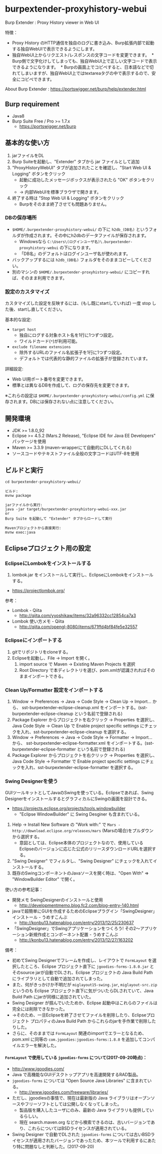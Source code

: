 # burpextender-proxyhistory-webui

Burp Extender : Proxy History viewer in Web UI

特徴：

* Proxy History のHTTP通信を独自のログに書き込み、Burp拡張内部で起動する独自WebUIで表示できるようにします。
* 独自WebUI上からリクエスト/レスポンスの文字コードを変更できます。
  * Burp側で文字化けしてしまっても、独自WebUI上で正しい文字コードで表示できるようになります。
  * Burpの画面上でコピペすると、日本語などで切れてしまいますが、独自WebUI上ではtextareaタグの中で表示するので、安全にコピペできます。

About Burp Extender : https://portswigger.net/burp/help/extender.html

## Burp requirement

* Java8
* Burp Suite Free / Pro >= 1.7.x
  * https://portswigger.net/burp

## 基本的な使い方

1. jarファイルをDL
2. Burp Suiteを起動し、"Extender" タブから jar ファイルとして追加
3. "ProxyHistoryWebUI" タブが追加されたことを確認し、"Start Web UI & Logging" ボタンをクリック
   - 起動に成功したメッセージボックスが表示されたら "OK" ボタンをクリック
   - → 内部WebUIを標準ブラウザで開きます。
4. 終了する時は "Stop Web UI & Logging" ボタンをクリック
   - Burpをそのまま終了させても問題ありません。

### DBの保存場所

-  `$HOME/.burpextender-proxyhistory-webui/` の下に `h2db_(DB名)` というフォルダが作成されます。その中にh2dbのデータファイルが保存されます。
   - Windowsなら `C:\Users\(ログインユーザ名)\.burpextender-proxyhistory-webui` の下になります。
   - 「DB名」のデフォルトはログインユーザ名が使われます。
- バックアップするには `h2db_(DB名)` フォルダをそのままコピーしてください。
- 別のマシンの `$HOME/.burpextender-proxyhistory-webui/` にコピーすれば、そのまま利用できます。

### 設定のカスタマイズ

カスタマイズした設定を反映するには、(もし既にstartしていれば) 一度 stop した後、startし直してください。

基本的な設定:

- `target host`
  - 独自にログする対象ホスト名を1行に1つずつ設定。
  - ワイルドカード(`*`)が利用可能。
- `exclude filename extensions`
  - 除外するURLのファイル名拡張子を1行に1つずつ設定。
  - デフォルトでは代表的な静的ファイルの拡張子が登録されています。

詳細設定:

- Web UI用ポート番号を変更できます。
- 標準とは異なるDBを作成して、ログの保存先を変更できます。

※これらの設定は `$HOME/.burpextender-proxyhistory-webui/config.yml` に保存されます。DBには保存されない点に注意してください。

## 開発環境

* JDK >= 1.8.0_92
* Eclipse >= 4.5.2 (Mars.2 Release), "Eclipse IDE for Java EE Developers" パッケージを使用
* Maven >= 3.3.9 (maven-wrapperにて自動的にDLしてくれる)
* ソースコードやテキストファイル全般の文字コードはUTF-8を使用

## ビルドと実行

```
cd burpextender-proxyhistory-webui/

ビルド:
mvnw package

jarファイルから実行:
java -jar target/burpextender-proxyhistory-webui-xxx.jar
or
Burp Suite を起動して "Extender" タブからロードして実行

Mavenプロジェクトから直接実行:
mvnw exec:java
```

## Eclipseプロジェクト用の設定

### EclipseにLombokをインストールする

1. lombok.jar をインストールして実行し、EclipseにLombokをインストールする。
  * https://projectlombok.org/

参考：

* Lombok - Qiita
  * http://qiita.com/yyoshikaw/items/32a96332cc12854ca7a3
* Lombok 使い方メモ - Qiita
  * http://qiita.com/opengl-8080/items/671ffd4bf84fe5e32557

### Eclipseにインポートする

1. gitでリポジトリをcloneする。
2. Eclipseを起動し、File -> Import を開く。
   1. import source で Maven -> Existing Maven Projects を選択
   2. Root Directory で本ディレクトリを選び、pom.xmlが認識されればそのままインポートできる。

### Clean Up/Formatter 設定をインポートする

1. Window -> Preferences -> Java -> Code Style -> Clean Up -> Import... から、 sst-burpextender-eclipse-cleanup.xml をインポートする。(sst-burpextender-eclipse-cleanup という名前で登録される)
2. Package Explorer からプロジェクトを右クリック -> Properties を選択し、Java Code Style -> Clean Up で Enable project specific settings にチェックを入れ、sst-burpextender-eclipse-cleanup を選択する。
3. Window -> Preferences -> Java -> Code Style -> Formatter -> Import... から、 sst-burpextender-eclipse-formatter.xml をインポートする。(sst-burpextender-eclipse-formatter という名前で登録される)
4. Package Explorer からプロジェクトを右クリック -> Properties を選択し、Java Code Style -> Formatter で Enable project specific settings にチェックを入れ、sst-burpextender-eclipse-formatter を選択する。

### Swing Designerを使う

GUIツールキットとしてJavaのSwingを使っている。Eclipseであれば、Swing DesignerをインストールするとグラフィカルにSwingの画面を設計できる。

* https://projects.eclipse.org/projects/tools.windowbuilder
  * "Eclipse WindowBuilder" に Swing Desginer も含まれている。

1. Help -> Install New Software の "Work with:" で `Mars - http://download.eclipse.org/releases/mars` (Marsの場合)をプルダウンから選択する。
   * 意図としては、Eclipse本体のプロジェクトなので、使用しているEclipseのバージョンに応じた公式のリリースダウンロードURLを選択する。
2. "Swing Designer" でフィルタし、"Swing Designer" にチェックを入れてインストールする。
3. 既存のSwingコンポーネントのJavaソースを開く時は、"Open With" => "WindowBuilder Editor" で開く。

使い方の参考記事：

* 開発メモ SwingDesignerのインストールと使用
  * http://developmentmemo.blog.fc2.com/blog-entry-140.html
* javaで超簡単にGUIを作成するためのEclipseプラグイン「SwingDesigner」 インストール - うめすこんぶ
  * http://konbu13.hatenablog.com/entry/2013/12/25/230637
* 「SwingDesigner」でSwingアプリケーションをつくろう! その2～アプリケーション新規作成とコンポーネント配置 - うめすこんぶ
  * http://konbu13.hatenablog.com/entry/2013/12/27/163202

備考：

* 初めてSwing Designerでフレームを作成し、レイアウトで `FormLayout` を選択したところ、Eclipse プロジェクト直下に `jgoodies-forms-1.8.0.jar` とそのsource jarが自動でDLされ、Eclipse プロジェクトの Java Build Path にライブラリとして自動で追加されてしまった。
* また、何がきっかけか不明だが `miglayout15-swing.jar`, `miglayout-src.zip` というのも Eclipse プロジェクト直下に気がついたらDLされていて、Java Build Path にjarが同様に追加されていた。
* Swing Designer が掴んでいたためか、Eclipse 起動中はこれらのファイルは完全には削除できなかった。
* →そのため、一旦Eclipseを終了させてファイルを削除したり、Eclipseプロジェクト プロパティのJava Build Path からこれらのjarを手作業で削除したりした。
* さらに、そのままでは `FormLayout` 関連のimportでエラーとなるため、pom.xml に同等の `com.jgoodies:jgoodies-forms:1.8.0` を追加してコンパイルエラーを解決した。

#### `FormLayout` で使用している `jgoodies-forms` について(2017-09-20時点)：

* http://www.jgoodies.com/
* Java で高機能なGUIデスクトップアプリを高速開発するRAD製品。
* `jgoodies-forms` については "Open Source Java Libraries" に含まれている。
  * http://www.jgoodies.com/freeware/libraries/
* ただし、jgoodiesの事情で、現在は最新版の Java ライブラリはオープンソースやフリーソフトとしては公開しなくなってしまった。
  * 製品版を購入したユーザにのみ、最新の Java ライブラリも提供しているらしい。
  * 現在 search.maven.org などから検索できるのは、古いバージョンであり、これらについてはBSDライセンスが適用されている。
* Swing Designer で自動でDLされた `jgoodies-forms` については古いBSDライセンスが適用されたバージョンであったため、本ツールで利用するにあたり特に問題なしと判断した。(2017-09-20)
